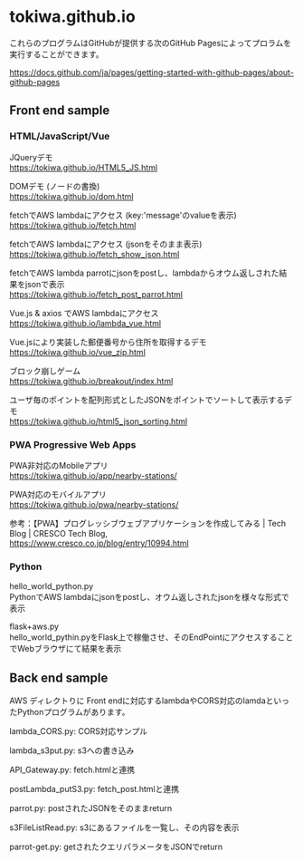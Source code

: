# tokiwa.github.io
これらのプログラムはGitHubが提供する次のGitHub Pagesによってプロラムを実行することができます。

https://docs.github.com/ja/pages/getting-started-with-github-pages/about-github-pages

## Front end sample
### HTML/JavaScript/Vue

JQueryデモ  
https://tokiwa.github.io/HTML5_JS.html

DOMデモ (ノードの書換)  
https://tokiwa.github.io/dom.html

fetchでAWS lambdaにアクセス (key:'message'のvalueを表示)  
https://tokiwa.github.io/fetch.html

fetchでAWS lambdaにアクセス (jsonをそのまま表示)  
https://tokiwa.github.io/fetch_show_json.html

fetchでAWS lambda parrotにjsonをpostし、lambdaからオウム返しされた結果をjsonで表示  
https://tokiwa.github.io/fetch_post_parrot.html

Vue.js & axios でAWS lambdaにアクセス  
https://tokiwa.github.io/lambda_vue.html

Vue.jsにより実装した郵便番号から住所を取得するデモ  
https://tokiwa.github.io/vue_zip.html

ブロック崩しゲーム  
https://tokiwa.github.io/breakout/index.html

ユーザ毎のポイントを配列形式としたJSONをポイントでソートして表示するデモ  
https://tokiwa.github.io/html5_json_sorting.html

### PWA Progressive Web Apps

PWA非対応のMobileアプリ  
https://tokiwa.github.io/app/nearby-stations/

PWA対応のモバイルアプリ  
https://tokiwa.github.io/pwa/nearby-stations/

参考：【PWA】プログレッシブウェブアプリケーションを作成してみる | Tech Blog | CRESCO Tech Blog,  
https://www.cresco.co.jp/blog/entry/10994.html

### Python

hello_world_python.py  
PythonでAWS lambdaにjsonをpostし、オウム返しされたjsonを様々な形式で表示

flask+aws.py  
hello_world_pythin.pyをFlask上で稼働させ、そのEndPointにアクセスすることでWebブラウザにて結果を表示

## Back end sample
AWS ディレクトりに Front endに対応するlambdaやCORS対応のlamdaといったPythonプログラムがあります。

lambda_CORS.py: CORS対応サンプル

lambda_s3put.py: s3への書き込み

API_Gateway.py: fetch.htmlと連携

postLambda_putS3.py: fetch_post.htmlと連携

parrot.py: postされたJSONをそのままreturn

s3FileListRead.py: s3にあるファイルを一覧し、その内容を表示

parrot-get.py: getされたクエリパラメータをJSONでreturn